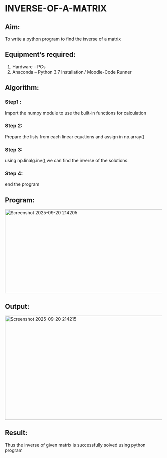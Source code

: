 # INVERSE-OF-A-MATRIX
## Aim:
To write a python program to find the inverse of a matrix
## Equipment’s required:
1. 	Hardware – PCs
2. 	Anaconda – Python 3.7 Installation / Moodle-Code Runner
## Algorithm:
### Step1 :
Import the numpy module to use the built-in functions for calculation
### Step 2:
Prepare the lists from each linear equations and assign in np.array()
### Step 3:
using np.linalg.inv(),we can find the inverse of the solutions.
### Step 4:
end the program

## Program:
<img width="740" height="270" alt="Screenshot 2025-09-20 214205" src="https://github.com/user-attachments/assets/58a446c5-18d8-4e52-8e52-9d26982d2e19" />

## Output:
<img width="1252" height="333" alt="Screenshot 2025-09-20 214215" src="https://github.com/user-attachments/assets/c2d8c386-2a0b-4a67-a939-c23fbca0969b" />

## Result:
Thus the inverse of given matrix is successfully solved using python program

